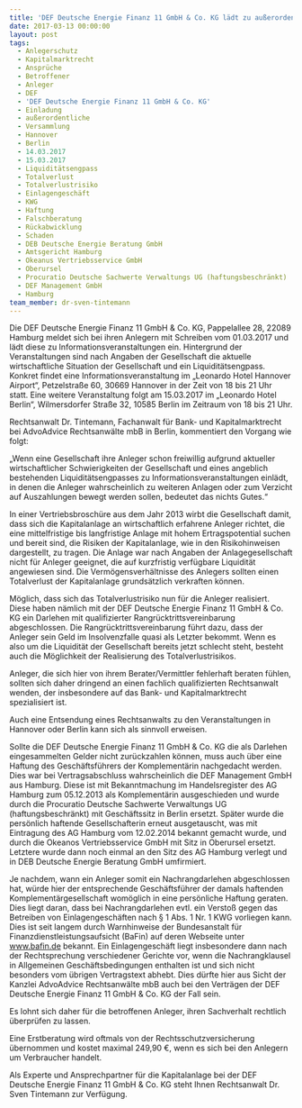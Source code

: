 ```yaml
---
title: 'DEF Deutsche Energie Finanz 11 GmbH & Co. KG lädt zu außerordentlichen Versammlungen in Hannover und Berlin'
date: 2017-03-13 00:00:00
layout: post
tags:
  - Anlegerschutz
  - Kapitalmarktrecht
  - Ansprüche
  - Betroffener
  - Anleger
  - DEF
  - 'DEF Deutsche Energie Finanz 11 GmbH & Co. KG'
  - Einladung
  - außerordentliche
  - Versammlung
  - Hannover
  - Berlin
  - 14.03.2017
  - 15.03.2017
  - Liquiditätsengpass
  - Totalverlust
  - Totalverlustrisiko
  - Einlagengeschäft
  - KWG
  - Haftung
  - Falschberatung
  - Rückabwicklung
  - Schaden
  - DEB Deutsche Energie Beratung GmbH
  - Amtsgericht Hamburg
  - Okeanus Vertriebsservice GmbH
  - Oberursel
  - Procuratio Deutsche Sachwerte Verwaltungs UG (haftungsbeschränkt)
  - DEF Management GmbH
  - Hamburg
team_member: dr-sven-tintemann
---
```



Die DEF Deutsche Energie Finanz 11 GmbH & Co. KG, Pappelallee 28, 22089 Hamburg meldet sich bei ihren Anlegern mit Schreiben vom 01.03.2017 und l&auml;dt diese zu Informationsveranstaltungen ein. Hintergrund der Veranstaltungen sind nach Angaben der Gesellschaft die aktuelle wirtschaftliche Situation der Gesellschaft und ein Liquidit&auml;tsengpass. Konkret findet eine Informationsveranstaltung im „Leonardo Hotel Hannover Airport“, Petzelstra&szlig;e 60, 30669 Hannover in der Zeit von 18 bis 21 Uhr statt. Eine weitere Veranstaltung folgt am 15.03.2017 im „Leonardo Hotel Berlin“, Wilmersdorfer Stra&szlig;e 32, 10585 Berlin im Zeitraum von 18 bis 21 Uhr.

Rechtsanwalt Dr. Tintemann, Fachanwalt f&uuml;r Bank- und Kapitalmarktrecht bei AdvoAdvice Rechtsanw&auml;lte mbB in Berlin, kommentiert den Vorgang wie folgt:

„Wenn eine Gesellschaft ihre Anleger schon freiwillig aufgrund aktueller wirtschaftlicher Schwierigkeiten der Gesellschaft und eines angeblich bestehenden Liquidit&auml;tsengpasses zu Informationsveranstaltungen einl&auml;dt, in denen die Anleger wahrscheinlich zu weiteren Anlagen oder zum Verzicht auf Auszahlungen bewegt werden sollen, bedeutet das nichts Gutes.“

In einer Vertriebsbrosch&uuml;re aus dem Jahr 2013 wirbt die Gesellschaft damit, dass sich die Kapitalanlage an wirtschaftlich erfahrene Anleger richtet, die eine mittelfristige bis langfristige Anlage mit hohem Ertragspotential suchen und bereit sind, die Risiken der Kapitalanlage, wie in den Risikohinweisen dargestellt, zu tragen. Die Anlage war nach Angaben der Anlagegesellschaft nicht f&uuml;r Anleger geeignet, die auf kurzfristig verf&uuml;gbare Liquidit&auml;t angewiesen sind. Die Verm&ouml;gensverh&auml;ltnisse des Anlegers sollten einen Totalverlust der Kapitalanlage grunds&auml;tzlich verkraften k&ouml;nnen.

M&ouml;glich, dass sich das Totalverlustrisiko nun f&uuml;r die Anleger realisiert. Diese haben n&auml;mlich mit der DEF Deutsche Energie Finanz 11 GmbH & Co. KG ein Darlehen mit qualifizierter Rangr&uuml;cktrittsvereinbarung abgeschlossen. Die Rangr&uuml;cktrittsvereinbarung f&uuml;hrt dazu, dass der Anleger sein Geld im Insolvenzfalle quasi als Letzter bekommt. Wenn es also um die Liquidit&auml;t der Gesellschaft bereits jetzt schlecht steht, besteht auch die M&ouml;glichkeit der Realisierung des Totalverlustrisikos.

Anleger, die sich hier von ihrem Berater/Vermittler fehlerhaft beraten f&uuml;hlen, sollten sich daher dringend an einen fachlich qualifizierten Rechtsanwalt wenden, der insbesondere auf das Bank- und Kapitalmarktrecht spezialisiert ist.

Auch eine Entsendung eines Rechtsanwalts zu den Veranstaltungen in Hannover oder Berlin kann sich als sinnvoll erweisen.

Sollte die DEF Deutsche Energie Finanz 11 GmbH & Co. KG die als Darlehen eingesammelten Gelder nicht zur&uuml;ckzahlen k&ouml;nnen, muss auch &uuml;ber eine Haftung des Gesch&auml;ftsf&uuml;hrers der Komplement&auml;rin nachgedacht werden. Dies war bei Vertragsabschluss wahrscheinlich die DEF Management GmbH aus Hamburg. Diese ist mit Bekanntmachung im Handelsregister des AG Hamburg zum 05.12.2013 als Komplement&auml;rin ausgeschieden und wurde durch die Procuratio Deutsche Sachwerte Verwaltungs UG (haftungsbeschr&auml;nkt) mit Gesch&auml;ftssitz in Berlin ersetzt. Sp&auml;ter wurde die pers&ouml;nlich haftende Gesellschafterin erneut ausgetauscht, was mit Eintragung des AG Hamburg vom 12.02.2014 bekannt gemacht wurde, und durch die Okeanos Vertriebsservice GmbH mit Sitz in Oberursel ersetzt. Letztere wurde dann noch einmal an den Sitz des AG Hamburg verlegt und in DEB Deutsche Energie Beratung GmbH umfirmiert.

Je nachdem, wann ein Anleger somit ein Nachrangdarlehen abgeschlossen hat, w&uuml;rde hier der entsprechende Gesch&auml;ftsf&uuml;hrer der damals haftenden Komplement&auml;rgesellschaft wom&ouml;glich in eine pers&ouml;nliche Haftung geraten. Dies liegt daran, dass bei Nachrangdarlehen evtl. ein Versto&szlig; gegen das Betreiben von Einlagengesch&auml;ften nach &sect; 1 Abs. 1 Nr. 1 KWG vorliegen kann. Dies ist seit langem durch Warnhinweise der Bundesanstalt f&uuml;r Finanzdienstleistungsaufsicht (BaFin) auf deren Webseite unter www.bafin.de bekannt. Ein Einlagengesch&auml;ft liegt insbesondere dann nach der Rechtsprechung verschiedener Gerichte vor, wenn die Nachrangklausel in Allgemeinen Gesch&auml;ftsbedingungen enthalten ist und sich nicht besonders vom &uuml;brigen Vertragstext abhebt. Dies d&uuml;rfte hier aus Sicht der Kanzlei AdvoAdvice Rechtsanw&auml;lte mbB auch bei den Vertr&auml;gen der DEF Deutsche Energie Finanz 11 GmbH & Co. KG der Fall sein.

Es lohnt sich daher f&uuml;r die betroffenen Anleger, ihren Sachverhalt rechtlich &uuml;berpr&uuml;fen zu lassen.

Eine Erstberatung wird oftmals von der Rechtsschutzversicherung &uuml;bernommen und kostet maximal 249,90 €, wenn es sich bei den Anlegern um Verbraucher handelt.

Als Experte und Ansprechpartner f&uuml;r die Kapitalanlage bei der DEF Deutsche Energie Finanz 11 GmbH & Co. KG steht Ihnen Rechtsanwalt Dr. Sven Tintemann zur Verf&uuml;gung.
